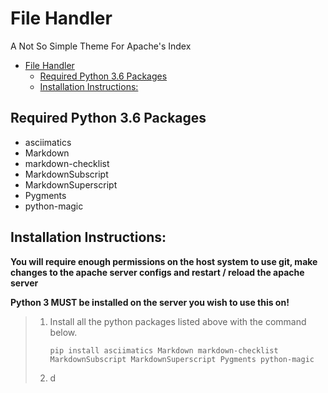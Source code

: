 # File Handler

A Not So Simple Theme For Apache's Index

- [File Handler](#file-handler)
    - [Required Python 3.6 Packages](#required-python-36-packages)
    - [Installation Instructions:](#installation-instructions)

## Required Python 3.6 Packages

-   asciimatics
-   Markdown
-   markdown-checklist
-   MarkdownSubscript
-   MarkdownSuperscript
-   Pygments
-   python-magic

## Installation Instructions:

**You will require enough permissions on the host system to use git, make changes to the apache server configs and restart / reload the apache server**

**Python 3 MUST be installed on the server you wish to use this on!**

> 1.  Install all the python packages listed above with the command below.
>
>         pip install asciimatics Markdown markdown-checklist MarkdownSubscript MarkdownSuperscript Pygments python-magic
>
> 2.  d

<!-- pip install asciimatics Markdown markdown-checklist MarkdownSubscript MarkdownSuperscript Pygments python-magic -->
